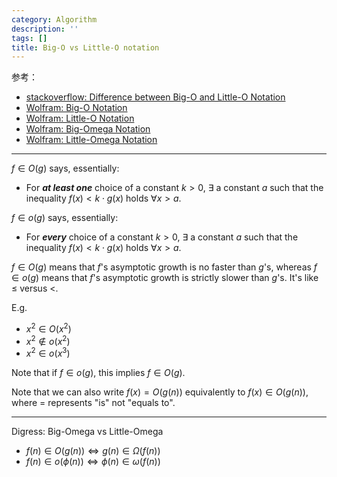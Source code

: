 ```yaml
---
category: Algorithm
description: ''
tags: []
title: Big-O vs Little-O notation
---
```


参考：

- [stackoverflow: Difference between Big-O and Little-O Notation](http://stackoverflow.com/a/1364491)
- [Wolfram: Big-O Notation](http://mathworld.wolfram.com/Big-ONotation.html)
- [Wolfram: Little-O Notation](http://mathworld.wolfram.com/Little-ONotation.html)
- [Wolfram: Big-Omega Notation](http://mathworld.wolfram.com/Big-OmegaNotation.html)
- [Wolfram: Little-Omega Notation](http://mathworld.wolfram.com/Little-OmegaNotation.html)

-----

$f \in O(g)$ says, essentially:

- For _**at least one**_ choice of a constant $k > 0$, $\exists$ a constant $a$ such that the inequality $f(x) < k \cdot g(x)$ holds $\forall x > a$.

$f \in o(g)$ says, essentially:

- For _**every**_ choice of a constant $k > 0$, $\exists$ a constant $a$ such that the inequality $f(x) < k \cdot g(x)$ holds $\forall x > a$.

$f \in O(g)$ means that $f$'s asymptotic growth is no faster than $g$'s, whereas $f \in o(g)$ means that $f$'s asymptotic growth is strictly slower than $g$'s. It's like $\leq$ versus $<$.

E.g.

- $x^2 \in O(x^2)$
- $x^2 \notin o(x^2)$
- $x^2 \in o(x^3)$

Note that if $f \in o(g)$, this implies $f \in O(g)$.

Note that we can also write $f(x) = O(g(n))$ equivalently to $f(x) \in O(g(n))$, where $=$ represents "is" not "equals to".

-----

Digress: Big-Omega vs Little-Omega

- $f(n) \in O(g(n)) \iff g(n) \in \Omega(f(n))$
- $f(n) \in o(\phi(n)) \iff \phi(n) \in \omega(f(n))$